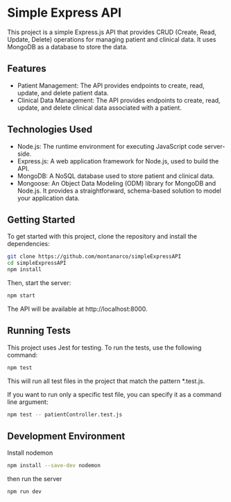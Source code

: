# Simple Express API

This project is a simple Express.js API that provides CRUD (Create, Read, Update, Delete) operations for managing patient and clinical data. It uses MongoDB as a database to store the data.

## Features

- Patient Management: The API provides endpoints to create, read, update, and delete patient data.
- Clinical Data Management: The API provides endpoints to create, read, update, and delete clinical data associated with a patient.

## Technologies Used

- Node.js: The runtime environment for executing JavaScript code server-side.
- Express.js: A web application framework for Node.js, used to build the API.
- MongoDB: A NoSQL database used to store patient and clinical data.
- Mongoose: An Object Data Modeling (ODM) library for MongoDB and Node.js. It provides a straightforward, schema-based solution to model your application data.

## Getting Started

To get started with this project, clone the repository and install the dependencies:

```bash
git clone https://github.com/montanarco/simpleExpressAPI
cd simpleExpressAPI
npm install
```

Then, start the server:

```bash
npm start
```

The API will be available at http://localhost:8000.

## Running Tests

This project uses Jest for testing. To run the tests, use the following command:

```bash
npm test
```

This will run all test files in the project that match the pattern *.test.js.

If you want to run only a specific test file, you can specify it as a command line argument:

```bash
npm test -- patientController.test.js
```

## Development Environment

Install nodemon
```bash
npm install --save-dev nodemon
```

then run the server
```bash
npm run dev
```
